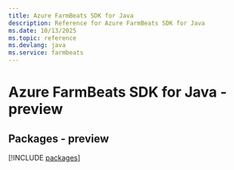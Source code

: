 ```yaml
---
title: Azure FarmBeats SDK for Java
description: Reference for Azure FarmBeats SDK for Java
ms.date: 10/13/2025
ms.topic: reference
ms.devlang: java
ms.service: farmbeats
---
```

# Azure FarmBeats SDK for Java - preview
## Packages - preview
[!INCLUDE [packages](farmbeats-index.md)]